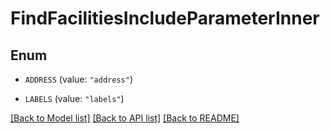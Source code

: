 # FindFacilitiesIncludeParameterInner

## Enum


* `ADDRESS` (value: `"address"`)

* `LABELS` (value: `"labels"`)


[[Back to Model list]](../README.md#documentation-for-models) [[Back to API list]](../README.md#documentation-for-api-endpoints) [[Back to README]](../README.md)


